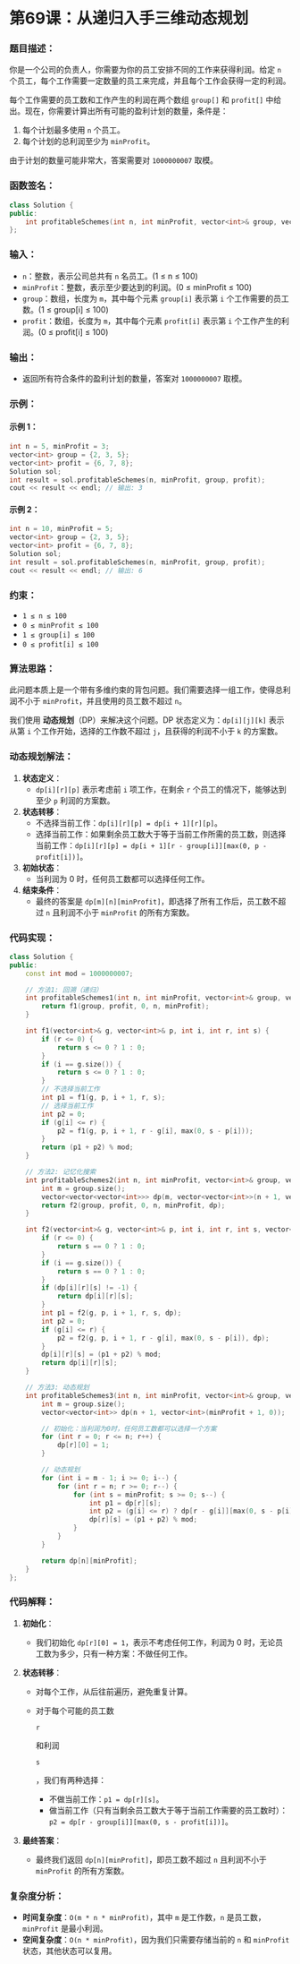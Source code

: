 # 第69课：从递归入手三维动态规划

### 题目描述：

你是一个公司的负责人，你需要为你的员工安排不同的工作来获得利润。给定 `n` 个员工，每个工作需要一定数量的员工来完成，并且每个工作会获得一定的利润。

每个工作需要的员工数和工作产生的利润在两个数组 `group[]` 和 `profit[]` 中给出。现在，你需要计算出所有可能的盈利计划的数量，条件是：

1. 每个计划最多使用 `n` 个员工。
2. 每个计划的总利润至少为 `minProfit`。

由于计划的数量可能非常大，答案需要对 `1000000007` 取模。

### 函数签名：

```cpp
class Solution {
public:
    int profitableSchemes(int n, int minProfit, vector<int>& group, vector<int>& profit);
};
```

### 输入：

- `n`：整数，表示公司总共有 `n` 名员工。(1 ≤ n ≤ 100)
- `minProfit`：整数，表示至少要达到的利润。(0 ≤ minProfit ≤ 100)
- `group`：数组，长度为 `m`，其中每个元素 `group[i]` 表示第 `i` 个工作需要的员工数。(1 ≤ group[i] ≤ 100)
- `profit`：数组，长度为 `m`，其中每个元素 `profit[i]` 表示第 `i` 个工作产生的利润。(0 ≤ profit[i] ≤ 100)

### 输出：

- 返回所有符合条件的盈利计划的数量，答案对 `1000000007` 取模。

### 示例：

#### 示例 1：

```cpp
int n = 5, minProfit = 3;
vector<int> group = {2, 3, 5};
vector<int> profit = {6, 7, 8};
Solution sol;
int result = sol.profitableSchemes(n, minProfit, group, profit);
cout << result << endl; // 输出: 3
```

#### 示例 2：

```cpp
int n = 10, minProfit = 5;
vector<int> group = {2, 3, 5};
vector<int> profit = {6, 7, 8};
Solution sol;
int result = sol.profitableSchemes(n, minProfit, group, profit);
cout << result << endl; // 输出: 6
```

### 约束：

- `1 ≤ n ≤ 100`
- `0 ≤ minProfit ≤ 100`
- `1 ≤ group[i] ≤ 100`
- `0 ≤ profit[i] ≤ 100`

### 算法思路：

此问题本质上是一个带有多维约束的背包问题。我们需要选择一组工作，使得总利润不小于 `minProfit`，并且使用的员工数不超过 `n`。

我们使用 **动态规划**（DP）来解决这个问题。DP 状态定义为：`dp[i][j][k]` 表示从第 `i` 个工作开始，选择的工作数不超过 `j`，且获得的利润不小于 `k` 的方案数。

### 动态规划解法：

1. **状态定义**：
   - `dp[i][r][p]` 表示考虑前 `i` 项工作，在剩余 `r` 个员工的情况下，能够达到至少 `p` 利润的方案数。
2. **状态转移**：
   - 不选择当前工作：`dp[i][r][p] = dp[i + 1][r][p]`。
   - 选择当前工作：如果剩余员工数大于等于当前工作所需的员工数，则选择当前工作：`dp[i][r][p] = dp[i + 1][r - group[i]][max(0, p - profit[i])]`。
3. **初始状态**：
   - 当利润为 0 时，任何员工数都可以选择任何工作。
4. **结束条件**：
   - 最终的答案是 `dp[m][n][minProfit]`，即选择了所有工作后，员工数不超过 `n` 且利润不小于 `minProfit` 的所有方案数。

### 代码实现：

```cpp
class Solution {
public:
    const int mod = 1000000007;

    // 方法1: 回溯（递归）
    int profitableSchemes1(int n, int minProfit, vector<int>& group, vector<int>& profit) {
        return f1(group, profit, 0, n, minProfit);
    }

    int f1(vector<int>& g, vector<int>& p, int i, int r, int s) {
        if (r <= 0) {
            return s <= 0 ? 1 : 0;
        }
        if (i == g.size()) {
            return s <= 0 ? 1 : 0;
        }
        // 不选择当前工作
        int p1 = f1(g, p, i + 1, r, s);
        // 选择当前工作
        int p2 = 0;
        if (g[i] <= r) {
            p2 = f1(g, p, i + 1, r - g[i], max(0, s - p[i]));
        }
        return (p1 + p2) % mod;
    }

    // 方法2: 记忆化搜索
    int profitableSchemes2(int n, int minProfit, vector<int>& group, vector<int>& profit) {
        int m = group.size();
        vector<vector<vector<int>>> dp(m, vector<vector<int>>(n + 1, vector<int>(minProfit + 1, -1)));
        return f2(group, profit, 0, n, minProfit, dp);
    }

    int f2(vector<int>& g, vector<int>& p, int i, int r, int s, vector<vector<vector<int>>>& dp) {
        if (r <= 0) {
            return s == 0 ? 1 : 0;
        }
        if (i == g.size()) {
            return s == 0 ? 1 : 0;
        }
        if (dp[i][r][s] != -1) {
            return dp[i][r][s];
        }
        int p1 = f2(g, p, i + 1, r, s, dp);
        int p2 = 0;
        if (g[i] <= r) {
            p2 = f2(g, p, i + 1, r - g[i], max(0, s - p[i]), dp);
        }
        dp[i][r][s] = (p1 + p2) % mod;
        return dp[i][r][s];
    }

    // 方法3: 动态规划
    int profitableSchemes3(int n, int minProfit, vector<int>& group, vector<int>& profit) {
        int m = group.size();
        vector<vector<int>> dp(n + 1, vector<int>(minProfit + 1, 0));

        // 初始化：当利润为0时，任何员工数都可以选择一个方案
        for (int r = 0; r <= n; r++) {
            dp[r][0] = 1;
        }

        // 动态规划
        for (int i = m - 1; i >= 0; i--) {
            for (int r = n; r >= 0; r--) {
                for (int s = minProfit; s >= 0; s--) {
                    int p1 = dp[r][s];
                    int p2 = (g[i] <= r) ? dp[r - g[i]][max(0, s - p[i])] : 0;
                    dp[r][s] = (p1 + p2) % mod;
                }
            }
        }

        return dp[n][minProfit];
    }
};
```

### 代码解释：

1. **初始化**：

   - 我们初始化 `dp[r][0] = 1`，表示不考虑任何工作，利润为 0 时，无论员工数为多少，只有一种方案：不做任何工作。

2. **状态转移**：

   - 对每个工作，从后往前遍历，避免重复计算。

   - 对于每个可能的员工数 

     ```
     r
     ```

      和利润 

     ```
     s
     ```

     ，我们有两种选择：

     - 不做当前工作：`p1 = dp[r][s]`。
     - 做当前工作（只有当剩余员工数大于等于当前工作需要的员工数时）：`p2 = dp[r - group[i]][max(0, s - profit[i])]`。

3. **最终答案**：

   - 最终我们返回 `dp[n][minProfit]`，即员工数不超过 `n` 且利润不小于 `minProfit` 的所有方案数。

### 复杂度分析：

- **时间复杂度**：`O(m * n * minProfit)`，其中 `m` 是工作数，`n` 是员工数，`minProfit` 是最小利润。
- **空间复杂度**：`O(n * minProfit)`，因为我们只需要存储当前的 `n` 和 `minProfit` 状态，其他状态可以复用。

